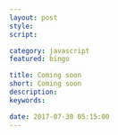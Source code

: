 ```yaml
---
layout: post
style:
script:

category: javascript
featured: bingo

title: Coming soon
short: Coming soon
description:
keywords:

date: 2017-07-30 05:15:00
---
```

